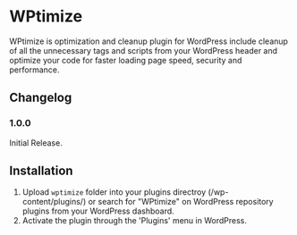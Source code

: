 # WPtimize
WPtimize is optimization and cleanup plugin for WordPress include cleanup of all the unnecessary tags and scripts from your WordPress header and optimize your code for faster loading page speed, security and performance.

## Changelog ##

### 1.0.0 ###
Initial Release.

## Installation ##
1. Upload `wptimize` folder into your plugins directroy (/wp-content/plugins/) or search for \"WPtimize\" on WordPress repository plugins from your WordPress dashboard.
2. Activate the plugin through the 'Plugins' menu in WordPress.

